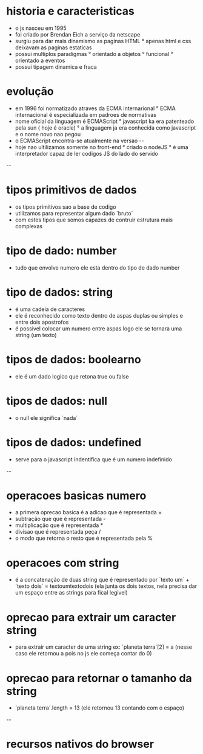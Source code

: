 # historia e caracteristicas
- o js nasceu em 1995
- foi criado por Brendan Eich a serviço da netscape
- surgiu para dar mais dinamismo as paginas HTML
    ° apenas html e css deixavam as paginas estaticas
- possui multiplos paradigmas
    ° orientado a objetos
    ° funcional
    ° orientado a eventos
- possui tipagem dinamica e fraca

# evolução
- em 1996 foi normatizado atraves da ECMA internarional
    ° ECMA internacional é especializada em padroes de normativas
- nome oficial da linguagem é ECMAScript
    ° javascript ka era patenteado pela sun ( hoje é oracle)
    ° a linguagem ja era conhecida como javascript e o nome novo nao pegou
- o ECMAScript encontra-se atualmente na versao --
- hoje nao ultilizamos somente no front-end
    ° criado o nodeJS
    ° é uma interpretador capaz de ler codigos JS do lado do servido


--


# tipos primitivos de dados
-  os tipos primitivos sao a base de codigo
- utilizamos para representar algum dado ´bruto´
- com estes tipos que somos capazes de contruir estrutura mais complexas

# tipo de dado: number
- tudo que envolve numero ele esta dentro do tipo de dado number

# tipo de dados: string
- é uma cadeia de caracteres
- ele é reconhecido como texto dentro de aspas duplas ou simples e entre dois apostrofos
- é possivel colocar um numero entre aspas logo ele se tornara uma string (um texto)

# tipos de dados: boolearno
- ele é um dado logico que retona true ou false

# tipos de dados: null
- o null ele significa ´nada´

# tipos de dados: undefined
- serve para o javascript indentifica que é um numero indefinido


--


# operacoes basicas numero
- a primera oprecao basica é a adicao que é representada +
- subtração que que é representada -
- multiplicação que é representada *
- divisao que é representada peça /
- o modo que retorna o resto que é representada pela %

# operacoes com string
- é a concatenação de duas string que é representado por ´texto um´ + ´texto dois´ = textoumtextodois
(ela junta os dois textos, nela precisa dar um espaço entre as strings para fical legivel)

# oprecao para extrair um caracter string
- para extrair um caracter de uma string ex: ´planeta terra´[2] = a (nesse caso ele retornou a pois no js ele começa contar do 0)

# oprecao para retornar o tamanho da string
- ´planeta terra´.length = 13 (ele retornou 13 contando com o espaço)


--


# recursos nativos do browser